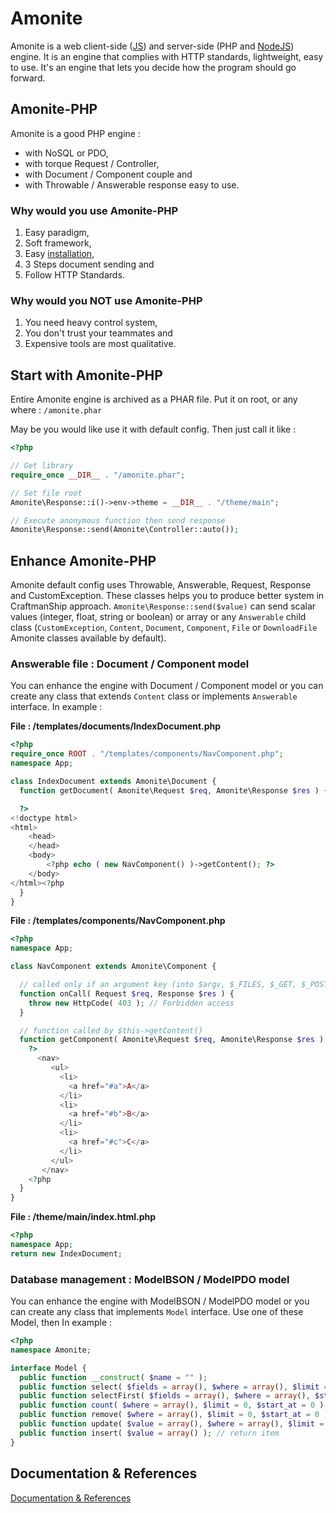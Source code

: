 # Amonite
Amonite is a web client-side ([JS](https://github.com/karkael64/amonite-front)) and server-side (PHP and [NodeJS](https://github.com/karkael64/amonite-js)) engine. It is an engine that complies with HTTP standards, lightweight, easy to use. It's an engine that lets you decide how the program should go forward.

## Amonite-PHP
Amonite is a good PHP engine :
- with NoSQL or PDO,
- with torque Request / Controller,
- with Document / Component couple and
- with Throwable / Answerable response easy to use.

### Why would you use Amonite-PHP
1. Easy paradigm,
2. Soft framework,
3. Easy [installation](installation.md),
4. 3 Steps document sending and
5. Follow HTTP Standards.

### Why would you NOT use Amonite-PHP
1. You need heavy control system,
3. You don't trust your teammates and
2. Expensive tools are most qualitative.

## Start with Amonite-PHP
Entire Amonite engine is archived as a PHAR file. Put it on root, or any where : `/amonite.phar`

May be you would like use it with default config. Then just call it like :
``` PHP
<?php

// Get library
require_once __DIR__ . "/amonite.phar";

// Set file root
Amonite\Response::i()->env->theme = __DIR__ . "/theme/main";

// Execute anonymous function then send response
Amonite\Response::send(Amonite\Controller::auto());
```

## Enhance Amonite-PHP
Amonite default config uses Throwable, Answerable, Request, Response and CustomException. These classes helps you to produce better system in CraftmanShip approach. `Amonite\Response::send($value)` can send scalar values (integer, float, string or boolean) or array or any `Answerable` child class (`CustomException`, `Content`, `Document`, `Component`, `File` or `DownloadFile` Amonite classes available by default).

### Answerable file : Document / Component model
You can enhance the engine with Document / Component model or you can create any class that extends `Content` class or implements `Answerable` interface. In example :

__File : /templates/documents/IndexDocument.php__
``` PHP
<?php
require_once ROOT . "/templates/components/NavComponent.php";
namespace App;

class IndexDocument extends Amonite\Document {
  function getDocument( Amonite\Request $req, Amonite\Response $res ) {

  ?>
<!doctype html>
<html>
    <head>
    </head>
    <body>
        <?php echo ( new NavComponent() )->getContent(); ?>
    </body>
</html><?php
  }
}
```

__File : /templates/components/NavComponent.php__
``` PHP
<?php
namespace App;

class NavComponent extends Amonite\Component {

  // called only if an argument key (into $argv, $_FILES, $_GET, $_POST) is "Nav"
  function onCall( Request $req, Response $res ) {
    throw new HttpCode( 403 ); // Forbidden access
  }

  // function called by $this->getContent()
  function getComponent( Amonite\Request $req, Amonite\Response $res ) {
    ?>
      <nav>
         <ul>
           <li>
             <a href="#a">A</a>
           </li>
           <li>
             <a href="#b">B</a>
           </li>
           <li>
             <a href="#c">C</a>
           </li>
         </ul>
       </nav>
    <?php
  }
}
```

__File : /theme/main/index.html.php__
``` PHP
<?php
namespace App;
return new IndexDocument;

```

### Database management : ModelBSON / ModelPDO model

You can enhance the engine with ModelBSON / ModelPDO model or you can create any class that implements `Model` interface. Use one of these Model, then  In example :

``` PHP
<?php
namespace Amonite;

interface Model {
  public function __construct( $name = "" );
  public function select( $fields = array(), $where = array(), $limit = 0, $start_at = 0 ); // return array of items
  public function selectFirst( $fields = array(), $where = array(), $start_at = 0 ); // return first items
  public function count( $where = array(), $limit = 0, $start_at = 0 ); // return integer count
  public function remove( $where = array(), $limit = 0, $start_at = 0 ); // return array of items
  public function update( $value = array(), $where = array(), $limit = 0, $start_at = 0 ); // return array of items items
  public function insert( $value = array() ); // return item
}
```

## Documentation & References

[Documentation & References](how_it_works.md)
